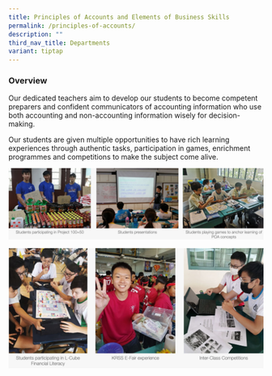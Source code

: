 ```yaml
---
title: Principles of Accounts and Elements of Business Skills
permalink: /principles-of-accounts/
description: ""
third_nav_title: Departments
variant: tiptap
---
```

### Overview

Our dedicated teachers aim to develop our students to become competent preparers and confident communicators of accounting information who use both accounting and non-accounting information wisely for decision-making.

Our students are given multiple opportunities to have rich learning experiences through authentic tasks, participation in games, enrichment programmes and competitions to make the subject come alive.

![](/images/POA-2.jpg)

![](/images/POA1-1.jpg)